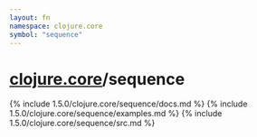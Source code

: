 ```yaml
---
layout: fn
namespace: clojure.core
symbol: "sequence"
---
```


# [clojure.core](../)/sequence

{% include 1.5.0/clojure.core/sequence/docs.md %}
{% include 1.5.0/clojure.core/sequence/examples.md %}
{% include 1.5.0/clojure.core/sequence/src.md %}

